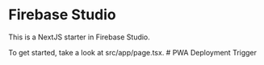 # Firebase Studio

This is a NextJS starter in Firebase Studio.

To get started, take a look at src/app/page.tsx.
#   P W A   D e p l o y m e n t   T r i g g e r  
 